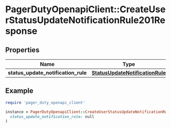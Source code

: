 # PagerDutyOpenapiClient::CreateUserStatusUpdateNotificationRule201Response

## Properties

| Name | Type | Description | Notes |
| ---- | ---- | ----------- | ----- |
| **status_update_notification_rule** | [**StatusUpdateNotificationRule**](StatusUpdateNotificationRule.md) |  |  |

## Example

```ruby
require 'pager_duty_openapi_client'

instance = PagerDutyOpenapiClient::CreateUserStatusUpdateNotificationRule201Response.new(
  status_update_notification_rule: null
)
```

